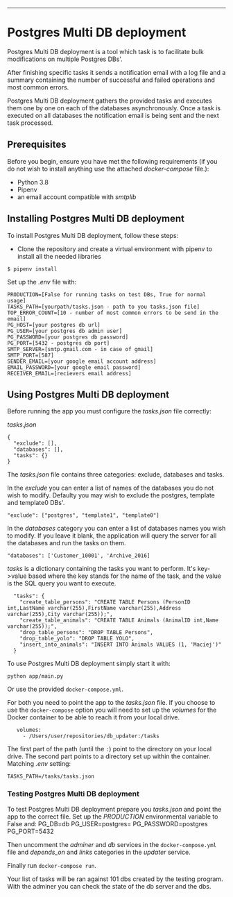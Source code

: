 --------------------
# Postgres Multi DB deployment

Postgres Multi DB deployment is a tool which task is to facilitate bulk modifications on multiple Postgres DBs'.  

After finishing specific tasks it sends a notification email with a log file and a summary containing 
the number of successful and failed operations and most common errors. 

Postgres Multi DB deployment gathers the provided tasks and executes them one by one on each of the databases 
asynchronously. Once a task is executed on all databases the notification email is being sent and 
the next task processed.

## Prerequisites

Before you begin, ensure you have met the following requirements
(if you do not wish to install anything use the attached *docker-compose* file.):
* Python 3.8
* Pipenv
* an email account compatible with *smtplib*


## Installing Postgres Multi DB deployment

To install Postgres Multi DB deployment, follow these steps:
* Clone the repository and create a virtual environment with pipenv to install all the needed libraries
```
$ pipenv install
```
Set up the *.env* file with:
```
PRODUCTION=[False for running tasks on test DBs, True for normal usage]
TASKS_PATH=[yourpath/tasks.json - path to you tasks.json file]
TOP_ERROR_COUNT=[10 - number of most common errors to be send in the email]
PG_HOST=[your postgres db url]
PG_USER=[your postgres db admin user]
PG_PASSWORD=[your postgres db password]
PG_PORT=[5432 - postgres db port]
SMTP_SERVER=[smtp.gmail.com - in case of gmail]
SMTP_PORT=[587]
SENDER_EMAIL=[your google email account address]
EMAIL_PASSWORD=[your google email password]
RECEIVER_EMAIL=[recievers email address]
```

## Using Postgres Multi DB deployment

Before running the app you must configure the *tasks.json* file correctly:

*tasks.json*
```
{
  "exclude": [],
  "databases": [],
  "tasks": {}
}
```
The *tasks.json* file contains three categories: exclude, databases and tasks.

In the *exclude* you can enter a list of names of the databases you do not wish to modify.
Defaulty you may wish to exclude the postgres, template and template0 DBs'.
```
"exclude": ["postgres", "template1", "template0"]
```
In the *databases* category you can enter a list of databases names you wish to modify.
If you leave it blank, the application will query the server for all the databases and
run the tasks on them.
```
"databases": ['Customer_10001', 'Archive_2016]
```
*tasks* is a dictionary containing the tasks you want to perform.
It's key->value based where the key stands for the name of the task, and the value is the
SQL query you want to execute.
```
  "tasks": {
    "create_table_persons": "CREATE TABLE Persons (PersonID int,LastName varchar(255),FirstName varchar(255),Address varchar(255),City varchar(255));",
    "create_table_animals": "CREATE TABLE Animals (AnimalID int,Name varchar(255));",
    "drop_table_persons": "DROP TABLE Persons",
    "drop_table_yolo": "DROP TABLE YOLO",
    "insert_into_animals": "INSERT INTO Animals VALUES (1, 'Maciej')"
  }
```


To use Postgres Multi DB deployment simply start it with:
```
python app/main.py 
```

Or use the provided `docker-compose.yml`.

For both you need to point the app to the *tasks.json* file.
If you choose to use the `docker-compose` option you will need to set up the *volumes* 
for the Docker container to be able to reach it from your local drive.
 ```
    volumes:
      - /Users/user/repositories/db_updater:/tasks
```
The first part of the path (until the ```:```) point to the directory on your local drive.
The second part points to a directory set up within the container.
Matching *.env* setting:
```
TASKS_PATH=/tasks/tasks.json
```


### Testing Postgres Multi DB deployment

To test Postgres Multi DB deployment prepare you *tasks.json* and point the app to the correct file.
Set up the *PRODUCTION* environmental variable to False and:
PG_DB=db
PG_USER=postgres=
PG_PASSWORD=postgres
PG_PORT=5432

Then uncomment the *adminer* and *db* services in the `docker-compose.yml` file and
*depends_on* and *links* categories in the *updater* service.

Finally run `docker-compose run`.

Your list of tasks will be ran against 101 dbs created by the testing program.
With the adminer you can check the state of the db server and the dbs.
